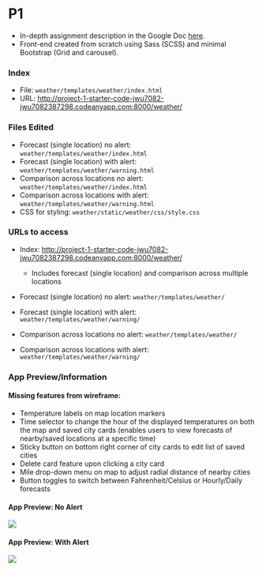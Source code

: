 # P1
* In-depth assignment description in the Google Doc [here](https://docs.google.com/document/d/18VBl8AfogpKVgx7QG7TTYnWRRpO8nH_w53q8Rxrk1H4). 
* Front-end created from scratch using Sass (SCSS) and minimal Bootstrap (Grid and carousel). 

### Index
* File: `weather/templates/weather/index.html`
* URL: http://project-1-starter-code-jwu7082-jwu7082387298.codeanyapp.com:8000/weather/

### Files Edited
* Forecast (single location) no alert: `weather/templates/weather/index.html`
* Forecast (single location) with alert: `weather/templates/weather/warning.html`
* Comparison across locations no alert: `weather/templates/weather/index.html`
* Comparison across locations with alert: `weather/templates/weather/warning.html`
* CSS for styling: `weather/static/weather/css/style.css`

### URLs to access
* Index: http://project-1-starter-code-jwu7082-jwu7082387298.codeanyapp.com:8000/weather/
  * Includes forecast (single location) and comparison across multiple locations

* Forecast (single location) no alert: `weather/templates/weather/`
* Forecast (single location) with alert: `weather/templates/weather/warning/`
* Comparison across locations no alert: `weather/templates/weather/`
* Comparison across locations with alert: `weather/templates/weather/warning/`

### App Preview/Information
#### Missing features from wireframe: 
* Temperature labels on map location markers 
* Time selector to change the hour of the displayed temperatures on both the map and saved city cards (enables users to view forecasts of nearby/saved locations at a specific time)
* Sticky button on bottom right corner of city cards to edit list of saved cities 
* Delete card feature upon clicking a city card
* Mile drop-down menu on map to adjust radial distance of nearby cities
* Button toggles to switch between Fahrenheit/Celsius or Hourly/Daily forecasts

#### App Preview: No Alert
![](app_no-alert.gif)

#### App Preview: With Alert
![](app_alert.gif)
